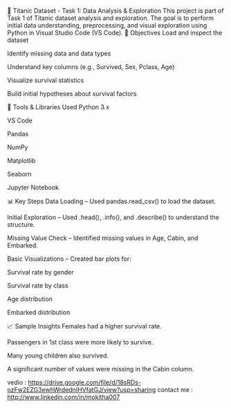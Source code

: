 🚢 Titanic Dataset - Task 1: Data Analysis & Exploration
This project is part of Task 1 of Titanic dataset analysis and exploration. The goal is to perform initial data understanding, preprocessing, and visual exploration using Python in Visual Studio Code (VS Code).
📌 Objectives
Load and inspect the dataset

Identify missing data and data types

Understand key columns (e.g., Survived, Sex, Pclass, Age)

Visualize survival statistics

Build initial hypotheses about survival factors

🧰 Tools & Libraries Used
Python 3.x

VS Code

Pandas

NumPy

Matplotlib

Seaborn

Jupyter Notebook

📊 Key Steps
Data Loading – Used pandas.read_csv() to load the dataset.

Initial Exploration – Used .head(), .info(), and .describe() to understand the structure.

Missing Value Check – Identified missing values in Age, Cabin, and Embarked.

Basic Visualizations – Created bar plots for:

Survival rate by gender

Survival rate by class

Age distribution

Embarked distribution

📈 Sample Insights
Females had a higher survival rate.

Passengers in 1st class were more likely to survive.

Many young children also survived.

A significant number of values were missing in the Cabin column.

vedio : https://drive.google.com/file/d/18sRDs-ozFw2EZG3ewhWrdednIHVfatGJ/view?usp=sharing
contact me : http://www.linkedin.com/in/mokitha007

